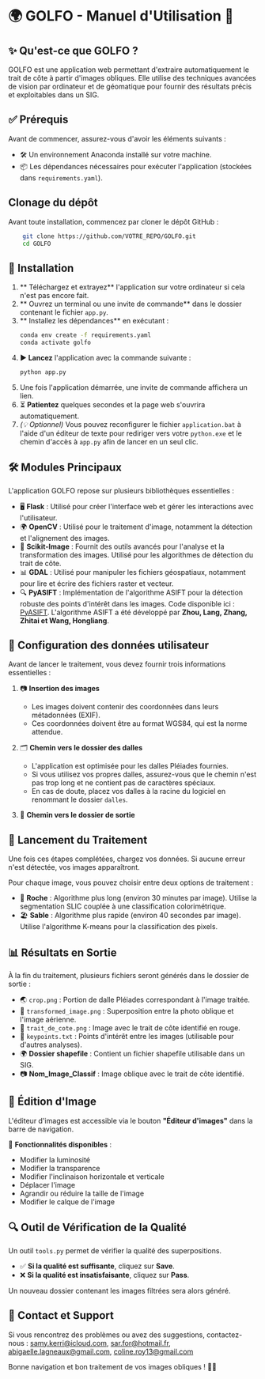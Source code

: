 # 🌍 GOLFO - Manuel d'Utilisation 🚀

## ✨ Qu'est-ce que GOLFO ?
GOLFO est une application web permettant d'extraire automatiquement le trait de côte à partir d'images obliques. Elle utilise des techniques avancées de vision par ordinateur et de géomatique pour fournir des résultats précis et exploitables dans un SIG.

## ✅ Prérequis
Avant de commencer, assurez-vous d'avoir les éléments suivants :

- 🛠️ Un environnement Anaconda installé sur votre machine.
- 📦 Les dépendances nécessaires pour exécuter l'application (stockées dans `requirements.yaml`).

##  Clonage du dépôt
Avant toute installation, commencez par cloner le dépôt GitHub :

```bash
    git clone https://github.com/VOTRE_REPO/GOLFO.git
    cd GOLFO
```

## 💅 Installation

1. ** Téléchargez et extrayez** l'application sur votre ordinateur si cela n'est pas encore fait.
2. ** Ouvrez un terminal ou une invite de commande** dans le dossier contenant le fichier `app.py`.
3. ** Installez les dépendances** en exécutant :
   ```bash
   conda env create -f requirements.yaml
   conda activate golfo
   ```
4. **▶ Lancez** l'application avec la commande suivante :
   ```bash
   python app.py
   ```
5.  Une fois l'application démarrée, une invite de commande affichera un lien.
6. ⏳ **Patientez** quelques secondes et la page web s'ouvrira automatiquement.
7. *(💡 Optionnel)* Vous pouvez reconfigurer le fichier `application.bat` à l'aide d'un éditeur de texte pour rediriger vers votre `python.exe` et le chemin d'accès à `app.py` afin de lancer en un seul clic.

## 🛠️ Modules Principaux

L'application GOLFO repose sur plusieurs bibliothèques essentielles :

- 🖥️ **Flask** : Utilisé pour créer l'interface web et gérer les interactions avec l'utilisateur.
- 🌍 **OpenCV** : Utilisé pour le traitement d'image, notamment la détection et l'alignement des images.
- 📸 **Scikit-Image** : Fournit des outils avancés pour l'analyse et la transformation des images. Utilisé pour les algorithmes de détection du trait de côte.
- 📊 **GDAL** : Utilisé pour manipuler les fichiers géospatiaux, notamment pour lire et écrire des fichiers raster et vecteur.
- 🔍 **PyASIFT** : Implémentation de l'algorithme ASIFT pour la détection robuste des points d'intérêt dans les images. Code disponible ici : [PyASIFT](https://github.com/Mars-Rover-Localization/PyASIFT.git). L'algorithme ASIFT a été développé par **Zhou, Lang, Zhang, Zhitai et Wang, Hongliang**.

## 🌟 Configuration des données utilisateur

Avant de lancer le traitement, vous devez fournir trois informations essentielles :

1. 📷 **Insertion des images**
   - Les images doivent contenir des coordonnées dans leurs métadonnées (EXIF).
   - Ces coordonnées doivent être au format WGS84, qui est la norme attendue.

2. 🗂️ **Chemin vers le dossier des dalles**
   - L'application est optimisée pour les dalles Pléiades fournies.
   - Si vous utilisez vos propres dalles, assurez-vous que le chemin n'est pas trop long et ne contient pas de caractères spéciaux.
   - En cas de doute, placez vos dalles à la racine du logiciel en renommant le dossier `dalles`.

3. 💽 **Chemin vers le dossier de sortie**

## 🚀 Lancement du Traitement

Une fois ces étapes complétées, chargez vos données. Si aucune erreur n'est détectée, vos images apparaîtront.

Pour chaque image, vous pouvez choisir entre deux options de traitement :

- 🦟 **Roche** : Algorithme plus long (environ 30 minutes par image). Utilise la segmentation SLIC couplée à une classification colorimétrique.
- 🏖️ **Sable** : Algorithme plus rapide (environ 40 secondes par image). Utilise l'algorithme K-means pour la classification des pixels.

## 📊 Résultats en Sortie

À la fin du traitement, plusieurs fichiers seront générés dans le dossier de sortie :

- 🌏 `crop.png` : Portion de dalle Pléiades correspondant à l'image traitée.
- 🔄 `transformed_image.png` : Superposition entre la photo oblique et l'image aérienne.
- 🔴 `trait_de_cote.png` : Image avec le trait de côte identifié en rouge.
- 📌 `keypoints.txt` : Points d'intérêt entre les images (utilisable pour d'autres analyses).
- 🌍 **Dossier shapefile** : Contient un fichier shapefile utilisable dans un SIG.
- 📷 **Nom_Image_Classif** : Image oblique avec le trait de côte identifié.

## 🎨 Édition d'Image

L'éditeur d'images est accessible via le bouton **"Éditeur d'images"** dans la barre de navigation.

🎨 **Fonctionnalités disponibles** :

-  Modifier la luminosité
-  Modifier la transparence
-  Modifier l'inclinaison horizontale et verticale
-  Déplacer l'image
-  Agrandir ou réduire la taille de l'image
-  Modifier le calque de l'image

## 🔍 Outil de Vérification de la Qualité

Un outil `tools.py` permet de vérifier la qualité des superpositions.

- ✅ **Si la qualité est suffisante**, cliquez sur **Save**.
- ❌ **Si la qualité est insatisfaisante**, cliquez sur **Pass**.

Un nouveau dossier contenant les images filtrées sera alors généré.

## 📧 Contact et Support

Si vous rencontrez des problèmes ou avez des suggestions, contactez-nous : samy.kerri@icloud.com, sar.for@hotmail.fr, abigaelle.lagneaux@gmail.com, coline.roy13@gmail.com

Bonne navigation et bon traitement de vos images obliques ! 🚀✨

